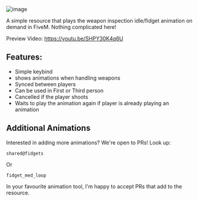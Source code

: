 ![image](https://github.com/user-attachments/assets/e94f7d3a-92d7-4dab-a146-f7f8875c28ec)

A simple resource that plays the weapon inspection idle/fidget animation on demand in FiveM. Nothing complicated here!

Preview Video: https://youtu.be/SHPY30K4q6U

## Features:
- Simple keybind
- shows animations when handling weapons
- Synced between players
- Can be used in First or Third person
- Cancelled if the player shoots
- Waits to play the animation again if player is already playing an animation

## Additional Animations

Interested in adding more animations? We're open to PRs! Look up:

```
shared@fidgets
```

Or 

```
fidget_med_loop
```

In your favourite animation tool, I'm happy to accept PRs that add to the resource.
